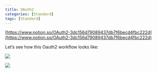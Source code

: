 ```yaml
---
title: OAuth2
categories: [Standard]
tags: [Standard]
---
```


[https://www.notion.so/OAuth2-3dc156d79089437db7f6becd4fbc222d](https://www.notion.so/OAuth2-3dc156d79089437db7f6becd4fbc222d)


Let’s see how this Oauth2 workflow looks like:


![](https://prod-files-secure.s3.us-west-2.amazonaws.com/9960fb2a-b75e-4bea-a8f9-b00925db1215/3bce41e0-99e8-4ebd-9701-e2bc9cbb79a2/Untitled.png?X-Amz-Algorithm=AWS4-HMAC-SHA256&X-Amz-Content-Sha256=UNSIGNED-PAYLOAD&X-Amz-Credential=ASIAZI2LB4664YMNK5ZZ%2F20250706%2Fus-west-2%2Fs3%2Faws4_request&X-Amz-Date=20250706T202501Z&X-Amz-Expires=3600&X-Amz-Security-Token=IQoJb3JpZ2luX2VjEFoaCXVzLXdlc3QtMiJIMEYCIQDOvIhalx716YLPjZ%2F8gJ6VLUvmi8GOhfMJ0C4z2IXW4QIhAM1lPxsUGTyMm9u6CPle42JcvtRiWfEp1z3ZkmPv%2BIsZKv8DCGMQABoMNjM3NDIzMTgzODA1IgzKC1ygGF1VLESM1aEq3AMj8RUla5Dbt99%2BMtFxtCOj49XQpKrTMWXhRYabQFlLWkPeMVlkEjQRGcKGBOrxExY0b3Br0%2Fb0YBzjDVEnbHMudb1AL2D3AlSnMbv5aizVcxf4voz7noV20Wceg2%2FTn%2FRNsDE88tPSheMqDp3PCRf2LpNDLatwy6woQISus3gx0%2BXBO8x4Wwrihxbs0B5XByFbEZXf49IxZ4hPa7Ath5OAdmfayYIxoiW3lhqD6B%2Fl1HH2U2eguuyEDjcxH2XdOvmhlRk5lLyj%2Fp%2BQjAnAGI9U%2B7VsVs%2BTMYJBo5CBQqUcKmUXDulQTwkZa%2FnDodlJinMofJCqo9uSHlVrfZf9t2VhZMl%2FUXGImzb7myiPwnmqQj3GXmUyMfkhC40CJRuQ4%2BrDR5az31ZdHSSNE4Y3h91HrTfO%2BHWw8pt5CbC6CPPEiULqGU59oL3nu%2FNQtq621exetk%2FI9zgJAlEoVW5QlxcUL6%2BjgWwDm8aCqT2KlZl1suOtYNg6AN%2FlMSvuJo0c1Biz8ivuIKFeycUM52ROgQWOHYHnrbZpzEnjUClbqMIBDWeVPwT5M6ogFTlfCE3CP3HQliOCTQPb9wkIqIyWkPRUx9a1U3e4Y7OHwlHQuFIlwngvW%2BBrlQ3R1k7phjCs66rDBjqkAXzG1eINBdy3bNV08hjErdmJfAXLWvg7q4uSQyKA0GF3IwNt%2F8N8qlAIsnaUSGCfbrGAKCql1mg7T6ff8mqZf%2FjdYIIgEYWdeSoe6hOrS5aOfI05lnTUyvmZiyJQoq%2BCD1K%2BUqkbvVYSL9nHXzmEfdvV%2FEM5KdoRLgEcH60SIx1iEUxGtQ9SbMZ71hQMKaDCXyfcoq3NPCghIZ%2BYM1CeKs6f07g%2B&X-Amz-Signature=e4bdf3d6f681cd2cfbeb7d5aa4f9f76dcede85586c2d4a8ae49059431dac3797&X-Amz-SignedHeaders=host&x-amz-checksum-mode=ENABLED&x-id=GetObject)


![](https://prod-files-secure.s3.us-west-2.amazonaws.com/9960fb2a-b75e-4bea-a8f9-b00925db1215/27d32b66-de43-41de-80f7-7edb81d1190f/Untitled.png?X-Amz-Algorithm=AWS4-HMAC-SHA256&X-Amz-Content-Sha256=UNSIGNED-PAYLOAD&X-Amz-Credential=ASIAZI2LB4664YMNK5ZZ%2F20250706%2Fus-west-2%2Fs3%2Faws4_request&X-Amz-Date=20250706T202501Z&X-Amz-Expires=3600&X-Amz-Security-Token=IQoJb3JpZ2luX2VjEFoaCXVzLXdlc3QtMiJIMEYCIQDOvIhalx716YLPjZ%2F8gJ6VLUvmi8GOhfMJ0C4z2IXW4QIhAM1lPxsUGTyMm9u6CPle42JcvtRiWfEp1z3ZkmPv%2BIsZKv8DCGMQABoMNjM3NDIzMTgzODA1IgzKC1ygGF1VLESM1aEq3AMj8RUla5Dbt99%2BMtFxtCOj49XQpKrTMWXhRYabQFlLWkPeMVlkEjQRGcKGBOrxExY0b3Br0%2Fb0YBzjDVEnbHMudb1AL2D3AlSnMbv5aizVcxf4voz7noV20Wceg2%2FTn%2FRNsDE88tPSheMqDp3PCRf2LpNDLatwy6woQISus3gx0%2BXBO8x4Wwrihxbs0B5XByFbEZXf49IxZ4hPa7Ath5OAdmfayYIxoiW3lhqD6B%2Fl1HH2U2eguuyEDjcxH2XdOvmhlRk5lLyj%2Fp%2BQjAnAGI9U%2B7VsVs%2BTMYJBo5CBQqUcKmUXDulQTwkZa%2FnDodlJinMofJCqo9uSHlVrfZf9t2VhZMl%2FUXGImzb7myiPwnmqQj3GXmUyMfkhC40CJRuQ4%2BrDR5az31ZdHSSNE4Y3h91HrTfO%2BHWw8pt5CbC6CPPEiULqGU59oL3nu%2FNQtq621exetk%2FI9zgJAlEoVW5QlxcUL6%2BjgWwDm8aCqT2KlZl1suOtYNg6AN%2FlMSvuJo0c1Biz8ivuIKFeycUM52ROgQWOHYHnrbZpzEnjUClbqMIBDWeVPwT5M6ogFTlfCE3CP3HQliOCTQPb9wkIqIyWkPRUx9a1U3e4Y7OHwlHQuFIlwngvW%2BBrlQ3R1k7phjCs66rDBjqkAXzG1eINBdy3bNV08hjErdmJfAXLWvg7q4uSQyKA0GF3IwNt%2F8N8qlAIsnaUSGCfbrGAKCql1mg7T6ff8mqZf%2FjdYIIgEYWdeSoe6hOrS5aOfI05lnTUyvmZiyJQoq%2BCD1K%2BUqkbvVYSL9nHXzmEfdvV%2FEM5KdoRLgEcH60SIx1iEUxGtQ9SbMZ71hQMKaDCXyfcoq3NPCghIZ%2BYM1CeKs6f07g%2B&X-Amz-Signature=bd9613a2866bea656b4c5873f9466bb94bd5b4d185e3ae9be8b9a75c88bb25f5&X-Amz-SignedHeaders=host&x-amz-checksum-mode=ENABLED&x-id=GetObject)

